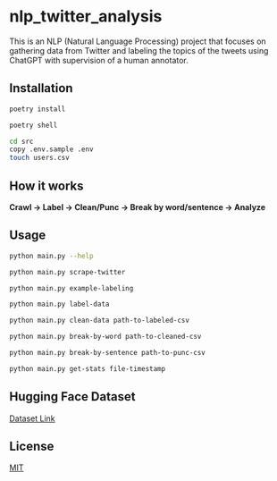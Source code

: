 # nlp_twitter_analysis

This is an NLP (Natural Language Processing) project that focuses on gathering data from Twitter and labeling the topics
of
the tweets using ChatGPT with supervision of a human annotator.

## Installation

 ```bash
poetry install
 ``` 

```bash
poetry shell
```

```bash
cd src
copy .env.sample .env
touch users.csv
```

## How it works

**Crawl -> Label -> Clean/Punc -> Break by word/sentence -> Analyze**

## Usage

```bash
python main.py --help
```

```bash
python main.py scrape-twitter
```

```bash
python main.py example-labeling
```

```bash
python main.py label-data
```

```bash
python main.py clean-data path-to-labeled-csv
```

```bash
python main.py break-by-word path-to-cleaned-csv
```

```bash
python main.py break-by-sentence path-to-punc-csv
```

```bash
python main.py get-stats file-timestamp
```

## Hugging Face Dataset

[Dataset Link](https://huggingface.co/datasets/hamedhf/nlp_twitter_analysis/tree/main)

## License

[MIT](https://choosealicense.com/licenses/mit/)